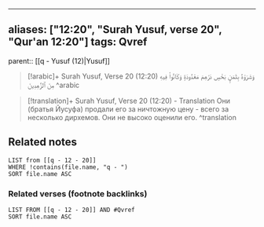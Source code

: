 
---
aliases: ["12:20", "Surah Yusuf, verse 20", "Qur'an 12:20"]
tags: Qvref
---

parent:: [[q - Yusuf (12)|Yusuf]]

> [!arabic]+ Surah Yusuf, Verse 20 (12:20)
> <span class="quran-arabic">وَشَرَوْهُ بِثَمَنٍۭ بَخْسٍ دَرَٰهِمَ مَعْدُودَةٍ وَكَانُوا۟ فِيهِ مِنَ ٱلزَّٰهِدِينَ</span>
^arabic

> [!translation]+ Surah Yusuf, Verse 20 (12:20) - Translation
> Они (братья Йусуфа) продали его за ничтожную цену - всего за несколько дирхемов. Они не высоко оценили его.
^translation



## Related notes
```dataview
LIST from [[q - 12 - 20]]
WHERE !contains(file.name, "q - ")
SORT file.name ASC
```

### Related verses (footnote backlinks)
```dataview
LIST FROM [[q - 12 - 20]] AND #Qvref
SORT file.name ASC
```

